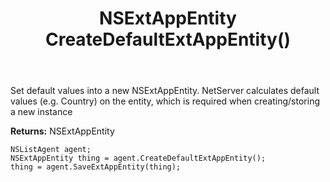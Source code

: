 ﻿---
uid: crmscript_ref_NSListAgent_CreateDefaultExtAppEntity
title: NSExtAppEntity CreateDefaultExtAppEntity()
intellisense: NSListAgent.CreateDefaultExtAppEntity
keywords: NSListAgent, CreateDefaultExtAppEntity
so.topic: reference
---
	  
Set default values into a new NSExtAppEntity.
NetServer calculates default values (e.g. Country) on the entity, which is required when creating/storing a new instance
	  
**Returns:** NSExtAppEntity

```crmscript
NSListAgent agent;
NSExtAppEntity thing = agent.CreateDefaultExtAppEntity();
thing = agent.SaveExtAppEntity(thing);
```

